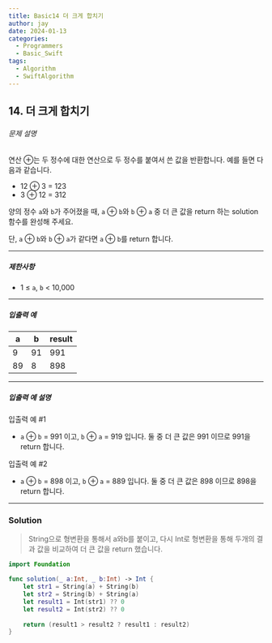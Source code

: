 ```yaml
---
title: Basic14 더 크게 합치기
author: jay
date: 2024-01-13
categories:
  - Programmers
  - Basic_Swift
tags:
  - Algorithm
  - SwiftAlgorithm
---
```

## 14. 더 크게 합치기

###### 문제 설명

연산 ⊕는 두 정수에 대한 연산으로 두 정수를 붙여서 쓴 값을 반환합니다. 예를 들면 다음과 같습니다.

- 12 ⊕ 3 = 123
- 3 ⊕ 12 = 312

양의 정수 `a`와 `b`가 주어졌을 때, `a` ⊕ `b`와 `b` ⊕ `a` 중 더 큰 값을 return 하는 solution 함수를 완성해 주세요.

단, `a` ⊕ `b`와 `b` ⊕ `a`가 같다면 `a` ⊕ `b`를 return 합니다.

---

##### 제한사항

- 1 ≤ `a`, `b` < 10,000

---

##### 입출력 예

|a|b|result|
|---|---|---|
|9|91|991|
|89|8|898|

---

##### 입출력 예 설명

입출력 예 #1

- `a` ⊕ `b` = 991 이고, `b` ⊕ `a` = 919 입니다. 둘 중 더 큰 값은 991 이므로 991을 return 합니다.

입출력 예 #2

- `a` ⊕ `b` = 898 이고, `b` ⊕ `a` = 889 입니다. 둘 중 더 큰 값은 898 이므로 898을 return 합니다.

--- 

### Solution

> String으로 형변환을 통해서 a와b를 붙이고, 다시 Int로 형변환을 통해 두개의 결과 값을 비교하여 더 큰 값을 return 했습니다.

```swift
import Foundation

func solution(_ a:Int, _ b:Int) -> Int {
    let str1 = String(a) + String(b)
    let str2 = String(b) + String(a)
    let result1 = Int(str1) ?? 0
    let result2 = Int(str2) ?? 0
    
    return (result1 > result2 ? result1 : result2)
}
```